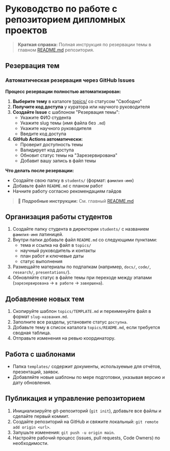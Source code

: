 # Руководство по работе с репозиторием дипломных проектов

> **Краткая справка:** Полная инструкция по резервации темы в главном [README.md](../../README.md) репозитория.

## Резервация тем

### Автоматическая резервация через GitHub Issues

**Процесс резервации полностью автоматизирован:**

1. **Выберите тему** в каталоге [topics/](../topics/) со статусом "Свободно"
2. **Получите код доступа** у куратора или научного руководителя
3. **Создайте Issue** с шаблоном "Резервация темы":
   - Укажите ФИО студента
   - Укажите slug темы (имя файла без `.md`)
   - Укажите научного руководителя
   - Введите код доступа
4. **GitHub Actions автоматически:**
   - Проверит доступность темы
   - Валидирует код доступа
   - Обновит статус темы на "Зарезервирована"
   - Добавит вашу запись в файл темы

**Что делать после резервации:**
- Создайте свою папку в `students/` (формат: `фамилия-имя`)
- Добавьте файл `README.md` с планом работ
- Начните работу согласно рекомендациям гайдов

> 📖 **Подробные инструкции:** См. главный [README.md](../../README.md#-как-зарезервировать-тему)

## Организация работы студентов

1. Создайте папку студента в директории `students/` с названием `фамилия-имя` латиницей.
2. Внутри папки добавьте файл `README.md` со следующими пунктами:
   - тема и ссылка на файл в `topics/`
   - научный руководитель и контакты
   - план работ и ключевые даты
   - статус выполнения
3. Размещайте материалы по подпапкам (например, `docs/`, `code/`, `research/`, `presentations/`).
4. Обновляйте статус в файле темы при переходе между этапами (`зарезервирована` → `в работе` → `завершена`).

## Добавление новых тем

1. Скопируйте шаблон `topics/TEMPLATE.md` и переименуйте файл в формат `slug-названия.md`.
2. Заполните все разделы, установите статус `доступна`.
3. Добавьте тему в список каталога `topics/README.md`, если требуется сводная таблица.
4. Отправьте изменения на ревью координатору.

## Работа с шаблонами

- Папка `templates/` содержит документы, используемые для отчётов, презентаций, заявок.
- Добавляйте новые шаблоны по мере подготовки, указывая версию и дату обновления.

## Публикация и управление репозиторием

1. Инициализируйте git-репозиторий (`git init`), добавьте все файлы и сделайте первый коммит.
2. Создайте репозиторий на GitHub и свяжите локальный: `git remote add origin <url>`.
3. Запушьте изменения: `git push -u origin main`.
4. Настройте рабочий процесс (issues, pull requests, Code Owners) по необходимости.
